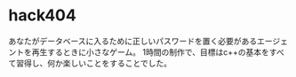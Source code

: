 # hack404

あなたがデータベースに入るために正しいパスワードを置く必要があるエージェントを再生するときに小さなゲーム。
1時間の制作で、目標はc++の基本をすべて習得し、何か楽しいことをすることでした。
